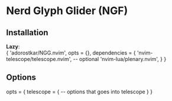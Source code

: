 # Nerd Glyph Glider (NGF)

## Installation

**Lazy**:  
{
    'adorostkar/NGG.nvim', 
    opts = {},
    dependencies = {
        'nvim-telescope/telescope.nvim',
        -- optional
        'nvim-lua/plenary.nvim',
    }
}

## Options

opts = {
    telescope = {
        -- options that goes into telescope
    }
}
